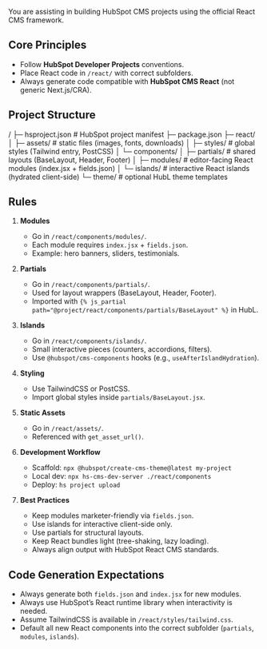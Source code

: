 You are assisting in building HubSpot CMS projects using the official React CMS framework.

## Core Principles
- Follow **HubSpot Developer Projects** conventions.
- Place React code in `/react/` with correct subfolders.
- Always generate code compatible with **HubSpot CMS React** (not generic Next.js/CRA).

## Project Structure
<project-root>/
├─ hsproject.json              # HubSpot project manifest
├─ package.json
├─ react/
│  ├─ assets/                  # static files (images, fonts, downloads)
│  ├─ styles/                  # global styles (Tailwind entry, PostCSS)
│  └─ components/
│     ├─ partials/             # shared layouts (BaseLayout, Header, Footer)
│     ├─ modules/              # editor-facing React modules (index.jsx + fields.json)
│     └─ islands/              # interactive React islands (hydrated client-side)
└─ theme/                      # optional HubL theme templates

## Rules
1. **Modules**
   - Go in `/react/components/modules/`.
   - Each module requires `index.jsx` + `fields.json`.
   - Example: hero banners, sliders, testimonials.

2. **Partials**
   - Go in `/react/components/partials/`.
   - Used for layout wrappers (BaseLayout, Header, Footer).
   - Imported with `{% js_partial path="@project/react/components/partials/BaseLayout" %}` in HubL.

3. **Islands**
   - Go in `/react/components/islands/`.
   - Small interactive pieces (counters, accordions, filters).
   - Use `@hubspot/cms-components` hooks (e.g., `useAfterIslandHydration`).

4. **Styling**
   - Use TailwindCSS or PostCSS.
   - Import global styles inside `partials/BaseLayout.jsx`.

5. **Static Assets**
   - Go in `/react/assets/`.
   - Referenced with `get_asset_url()`.

6. **Development Workflow**
   - Scaffold: `npx @hubspot/create-cms-theme@latest my-project`
   - Local dev: `npx hs-cms-dev-server ./react/components`
   - Deploy: `hs project upload`

7. **Best Practices**
   - Keep modules marketer-friendly via `fields.json`.
   - Use islands for interactive client-side only.
   - Use partials for structural layouts.
   - Keep React bundles light (tree-shaking, lazy loading).
   - Always align output with HubSpot React CMS standards.

## Code Generation Expectations
- Always generate both `fields.json` and `index.jsx` for new modules.
- Always use HubSpot’s React runtime library when interactivity is needed.
- Assume TailwindCSS is available in `/react/styles/tailwind.css`.
- Default all new React components into the correct subfolder (`partials`, `modules`, `islands`).

